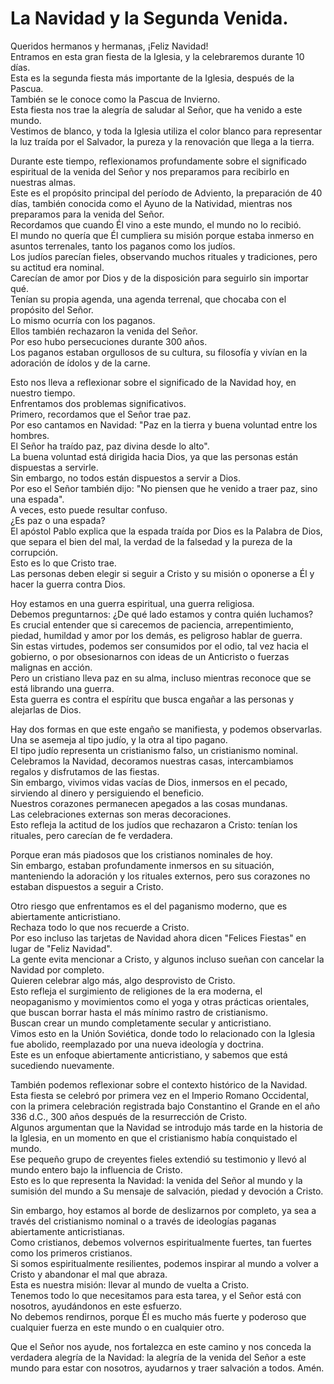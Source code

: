 # La Navidad y la Segunda Venida.  

Queridos hermanos y hermanas, ¡Feliz Navidad!  
Entramos en esta gran fiesta de la Iglesia, y la celebraremos durante 10 días.  
Esta es la segunda fiesta más importante de la Iglesia, después de la Pascua.  
También se le conoce como la Pascua de Invierno.  
Esta fiesta nos trae la alegría de saludar al Señor, que ha venido a este mundo.  
Vestimos de blanco, y toda la Iglesia utiliza el color blanco para representar la luz traída por el Salvador, la pureza y la renovación que llega a la tierra.  

Durante este tiempo, reflexionamos profundamente sobre el significado espiritual de la venida del Señor y nos preparamos para recibirlo en nuestras almas.  
Este es el propósito principal del período de Adviento, la preparación de 40 días, también conocida como el Ayuno de la Natividad, mientras nos preparamos para la venida del Señor.  
Recordamos que cuando Él vino a este mundo, el mundo no lo recibió.  
El mundo no quería que Él cumpliera su misión porque estaba inmerso en asuntos terrenales, tanto los paganos como los judíos.  
Los judíos parecían fieles, observando muchos rituales y tradiciones, pero su actitud era nominal.  
Carecían de amor por Dios y de la disposición para seguirlo sin importar qué.  
Tenían su propia agenda, una agenda terrenal, que chocaba con el propósito del Señor.  
Lo mismo ocurría con los paganos.  
Ellos también rechazaron la venida del Señor.  
Por eso hubo persecuciones durante 300 años.  
Los paganos estaban orgullosos de su cultura, su filosofía y vivían en la adoración de ídolos y de la carne.  

Esto nos lleva a reflexionar sobre el significado de la Navidad hoy, en nuestro tiempo.  
Enfrentamos dos problemas significativos.  
Primero, recordamos que el Señor trae paz.  
Por eso cantamos en Navidad: "Paz en la tierra y buena voluntad entre los hombres.  
El Señor ha traído paz, paz divina desde lo alto".  
La buena voluntad está dirigida hacia Dios, ya que las personas están dispuestas a servirle.  
Sin embargo, no todos están dispuestos a servir a Dios.  
Por eso el Señor también dijo: "No piensen que he venido a traer paz, sino una espada".  
A veces, esto puede resultar confuso.  
¿Es paz o una espada?  
El apóstol Pablo explica que la espada traída por Dios es la Palabra de Dios, que separa el bien del mal, la verdad de la falsedad y la pureza de la corrupción.  
Esto es lo que Cristo trae.  
Las personas deben elegir si seguir a Cristo y su misión o oponerse a Él y hacer la guerra contra Dios.  

Hoy estamos en una guerra espiritual, una guerra religiosa.  
Debemos preguntarnos: ¿De qué lado estamos y contra quién luchamos?  
Es crucial entender que si carecemos de paciencia, arrepentimiento, piedad, humildad y amor por los demás, es peligroso hablar de guerra.  
Sin estas virtudes, podemos ser consumidos por el odio, tal vez hacia el gobierno, o por obsesionarnos con ideas de un Anticristo o fuerzas malignas en acción.  
Pero un cristiano lleva paz en su alma, incluso mientras reconoce que se está librando una guerra.  
Esta guerra es contra el espíritu que busca engañar a las personas y alejarlas de Dios.  

Hay dos formas en que este engaño se manifiesta, y podemos observarlas.  
Una se asemeja al tipo judío, y la otra al tipo pagano.  
El tipo judío representa un cristianismo falso, un cristianismo nominal.  
Celebramos la Navidad, decoramos nuestras casas, intercambiamos regalos y disfrutamos de las fiestas.  
Sin embargo, vivimos vidas vacías de Dios, inmersos en el pecado, sirviendo al dinero y persiguiendo el beneficio.  
Nuestros corazones permanecen apegados a las cosas mundanas.  
Las celebraciones externas son meras decoraciones.  
Esto refleja la actitud de los judíos que rechazaron a Cristo: tenían los rituales, pero carecían de fe verdadera.  

Porque eran más piadosos que los cristianos nominales de hoy.  
Sin embargo, estaban profundamente inmersos en su situación, manteniendo la adoración y los rituales externos, pero sus corazones no estaban dispuestos a seguir a Cristo.  

Otro riesgo que enfrentamos es el del paganismo moderno, que es abiertamente anticristiano.  
Rechaza todo lo que nos recuerde a Cristo.  
Por eso incluso las tarjetas de Navidad ahora dicen "Felices Fiestas" en lugar de "Feliz Navidad".  
La gente evita mencionar a Cristo, y algunos incluso sueñan con cancelar la Navidad por completo.  
Quieren celebrar algo más, algo desprovisto de Cristo.  
Esto refleja el surgimiento de religiones de la era moderna, el neopaganismo y movimientos como el yoga y otras prácticas orientales, que buscan borrar hasta el más mínimo rastro de cristianismo.  
Buscan crear un mundo completamente secular y anticristiano.  
Vimos esto en la Unión Soviética, donde todo lo relacionado con la Iglesia fue abolido, reemplazado por una nueva ideología y doctrina.  
Este es un enfoque abiertamente anticristiano, y sabemos que está sucediendo nuevamente.  

También podemos reflexionar sobre el contexto histórico de la Navidad.  
Esta fiesta se celebró por primera vez en el Imperio Romano Occidental, con la primera celebración registrada bajo Constantino el Grande en el año 336 d.C., 300 años después de la resurrección de Cristo.  
Algunos argumentan que la Navidad se introdujo más tarde en la historia de la Iglesia, en un momento en que el cristianismo había conquistado el mundo.  
Ese pequeño grupo de creyentes fieles extendió su testimonio y llevó al mundo entero bajo la influencia de Cristo.  
Esto es lo que representa la Navidad: la venida del Señor al mundo y la sumisión del mundo a Su mensaje de salvación, piedad y devoción a Cristo.  

Sin embargo, hoy estamos al borde de deslizarnos por completo, ya sea a través del cristianismo nominal o a través de ideologías paganas abiertamente anticristianas.  
Como cristianos, debemos volvernos espiritualmente fuertes, tan fuertes como los primeros cristianos.  
Si somos espiritualmente resilientes, podemos inspirar al mundo a volver a Cristo y abandonar el mal que abraza.  
Esta es nuestra misión: llevar al mundo de vuelta a Cristo.  
Tenemos todo lo que necesitamos para esta tarea, y el Señor está con nosotros, ayudándonos en este esfuerzo.  
No debemos rendirnos, porque Él es mucho más fuerte y poderoso que cualquier fuerza en este mundo o en cualquier otro.  

Que el Señor nos ayude, nos fortalezca en este camino y nos conceda la verdadera alegría de la Navidad: la alegría de la venida del Señor a este mundo para estar con nosotros, ayudarnos y traer salvación a todos. Amén.

